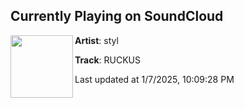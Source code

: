 ## Currently Playing on SoundCloud

[<img align="left" width="100" src="https://i1.sndcdn.com/artworks-0Hdj3o5QTuzfL3uU-wOpq5g-t500x500.jpg">](https://soundcloud.com/darealstyl/ruckus)

**Artist**: styl 

**Track**: RUCKUS

Last updated at 1/7/2025, 10:09:28 PM
